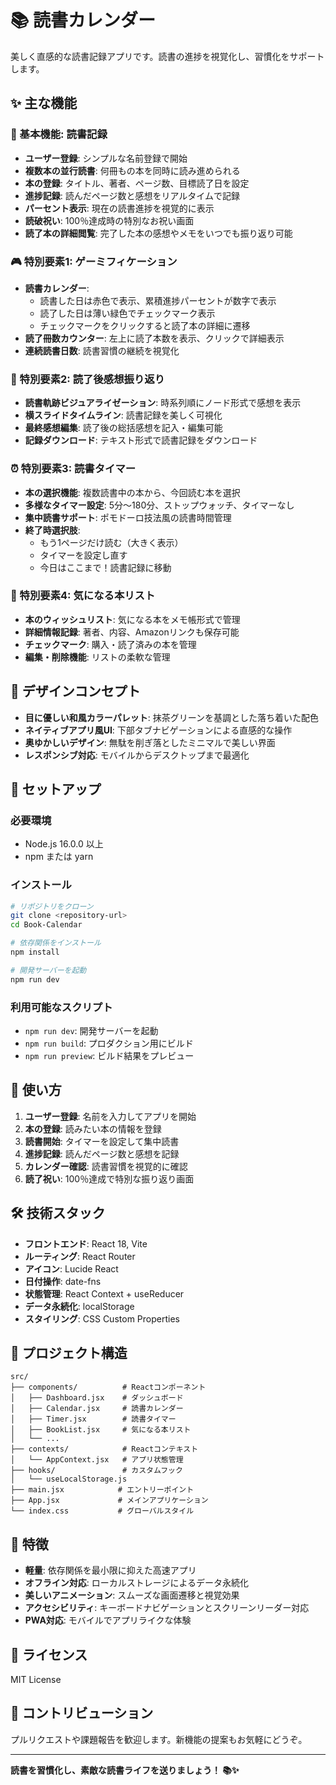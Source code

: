 # 📚 読書カレンダー

美しく直感的な読書記録アプリです。読書の進捗を視覚化し、習慣化をサポートします。

## ✨ 主な機能

### 📖 基本機能: 読書記録
- **ユーザー登録**: シンプルな名前登録で開始
- **複数本の並行読書**: 何冊もの本を同時に読み進められる
- **本の登録**: タイトル、著者、ページ数、目標読了日を設定
- **進捗記録**: 読んだページ数と感想をリアルタイムで記録
- **パーセント表示**: 現在の読書進捗を視覚的に表示
- **読破祝い**: 100％達成時の特別なお祝い画面
- **読了本の詳細閲覧**: 完了した本の感想やメモをいつでも振り返り可能

### 🎮 特別要素1: ゲーミフィケーション
- **読書カレンダー**: 
  - 読書した日は赤色で表示、累積進捗パーセントが数字で表示
  - 読了した日は薄い緑色でチェックマーク表示
  - チェックマークをクリックすると読了本の詳細に遷移
- **読了冊数カウンター**: 左上に読了本数を表示、クリックで詳細表示
- **連続読書日数**: 読書習慣の継続を視覚化

### 🎨 特別要素2: 読了後感想振り返り
- **読書軌跡ビジュアライゼーション**: 時系列順にノード形式で感想を表示
- **横スライドタイムライン**: 読書記録を美しく可視化
- **最終感想編集**: 読了後の総括感想を記入・編集可能
- **記録ダウンロード**: テキスト形式で読書記録をダウンロード

### ⏰ 特別要素3: 読書タイマー
- **本の選択機能**: 複数読書中の本から、今回読む本を選択
- **多様なタイマー設定**: 5分～180分、ストップウォッチ、タイマーなし
- **集中読書サポート**: ポモドーロ技法風の読書時間管理
- **終了時選択肢**: 
  - もう1ページだけ読む（大きく表示）
  - タイマーを設定し直す
  - 今日はここまで！読書記録に移動

### 📝 特別要素4: 気になる本リスト
- **本のウィッシュリスト**: 気になる本をメモ帳形式で管理
- **詳細情報記録**: 著者、内容、Amazonリンクも保存可能
- **チェックマーク**: 購入・読了済みの本を管理
- **編集・削除機能**: リストの柔軟な管理

## 🎨 デザインコンセプト

- **目に優しい和風カラーパレット**: 抹茶グリーンを基調とした落ち着いた配色
- **ネイティブアプリ風UI**: 下部タブナビゲーションによる直感的な操作
- **奥ゆかしいデザイン**: 無駄を削ぎ落としたミニマルで美しい界面
- **レスポンシブ対応**: モバイルからデスクトップまで最適化

## 🚀 セットアップ

### 必要環境
- Node.js 16.0.0 以上
- npm または yarn

### インストール
```bash
# リポジトリをクローン
git clone <repository-url>
cd Book-Calendar

# 依存関係をインストール
npm install

# 開発サーバーを起動
npm run dev
```

### 利用可能なスクリプト
- `npm run dev`: 開発サーバーを起動
- `npm run build`: プロダクション用にビルド
- `npm run preview`: ビルド結果をプレビュー

## 📱 使い方

1. **ユーザー登録**: 名前を入力してアプリを開始
2. **本の登録**: 読みたい本の情報を登録
3. **読書開始**: タイマーを設定して集中読書
4. **進捗記録**: 読んだページ数と感想を記録
5. **カレンダー確認**: 読書習慣を視覚的に確認
6. **読了祝い**: 100％達成で特別な振り返り画面

## 🛠 技術スタック

- **フロントエンド**: React 18, Vite
- **ルーティング**: React Router
- **アイコン**: Lucide React
- **日付操作**: date-fns
- **状態管理**: React Context + useReducer
- **データ永続化**: localStorage
- **スタイリング**: CSS Custom Properties

## 📁 プロジェクト構造

```
src/
├── components/          # Reactコンポーネント
│   ├── Dashboard.jsx    # ダッシュボード
│   ├── Calendar.jsx     # 読書カレンダー
│   ├── Timer.jsx        # 読書タイマー
│   ├── BookList.jsx     # 気になる本リスト
│   └── ...
├── contexts/            # Reactコンテキスト
│   └── AppContext.jsx   # アプリ状態管理
├── hooks/               # カスタムフック
│   └── useLocalStorage.js
├── main.jsx            # エントリーポイント
├── App.jsx             # メインアプリケーション
└── index.css           # グローバルスタイル
```

## 🎯 特徴

- **軽量**: 依存関係を最小限に抑えた高速アプリ
- **オフライン対応**: ローカルストレージによるデータ永続化
- **美しいアニメーション**: スムーズな画面遷移と視覚効果
- **アクセシビリティ**: キーボードナビゲーションとスクリーンリーダー対応
- **PWA対応**: モバイルでアプリライクな体験

## 📄 ライセンス

MIT License

## 🤝 コントリビューション

プルリクエストや課題報告を歓迎します。新機能の提案もお気軽にどうぞ。

---

**読書を習慣化し、素敵な読書ライフを送りましょう！ 📚✨** 